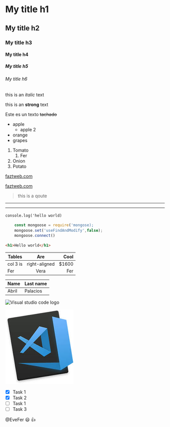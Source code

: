 <!--HEADING-->

# My title h1
## My title h2
### My title h3
#### My title h4
##### My title h5
###### My title h6
<!--Italic text-->
this is an *italic* text
<!--String text-->
this is an **strong** text
<!--strikethrough-->
Este es un texto ~~tachado~~

<!--UL-->
* apple
    * apple 2
* orange
* grapes

1. Tomato
    1. Fer
2. Onion
3. Potato

[faztweb.com](https://www.faztweb.com)

[faztweb.com](https://www.faztweb.com "Este es un link")

> this is a qoute

---
___

`console.log('hello world)`

```javascript
    const mongoose = require('mongose);
    mongoose.set('useFindAndModify',false);
    mongoose.connect()
```

```html
<h1>Hello world</h1>
```

|Tables    |Are          |Cool        |
|----------|:-----------:|-----------:|
| col 3 is |right-aligned|$1600       | 
| Fer      |Vera         |Fer         |

|Name       |Last name  |
|-----------|-----------|
|Abril      |Palacios   |

![Visual studio code logo](https://foro.vozidea.com/f-uploads/2017/12/visual-studio-code.png "logo :D")

![Visual studio code logo](descarga.jpeg "Holii!!")

<!--GITHUN MARKDOWN-->
<!--Check-->
* [X] Task 1
* [X] Task 2
* [ ] Task 1
* [ ] Task 3

@EveFer :smiley: :+1:


